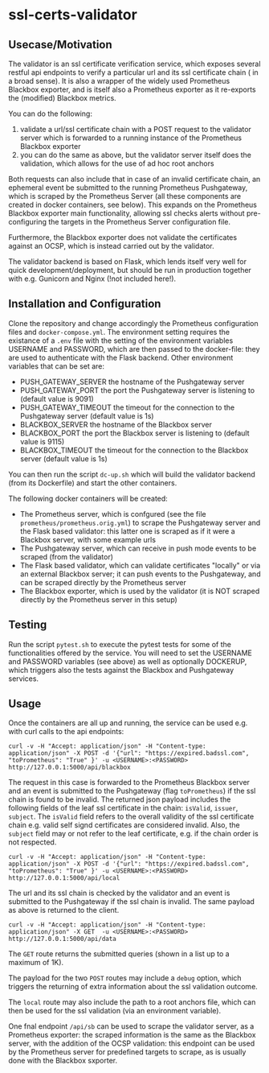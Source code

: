 # ssl-certs-validator

## Usecase/Motivation

The validator is an ssl certificate verification service, which exposes several restful api endpoints to verify a particular url and its ssl certificate chain ( in a broad sense). It is also a wrapper of the widely used Prometheus Blackbox exporter, and is itself also a Prometheus exporter as it re-exports the (modified) Blackbox metrics. 

You can do the following:
1. validate a url/ssl certificate chain  with a POST request to the validator server which is forwarded to a running instance of the Prometheus Blackbox exporter
2. you can do the same as above, but the validator server itself does the validation, which allows for the use of ad hoc root anchors

Both requests can also include that in case of an invalid certificate chain, an ephemeral event be submitted to the running Prometheus Pushgateway, which is scraped by the Prometheus Server (all these components are created in docker containers, see below).
This expands on the Prometheus Blackbox exporter main functionality, allowing ssl checks alerts without pre-configuring the targets in the Prometheus Server configuration file.

Furthermore, the Blackbox exporter does not validate the certificates against an OCSP, which is instead carried out by the validator. 

The validator backend is based on Flask, which lends itself very well for quick development/deployment, but should be run in production together with e.g. Gunicorn and Nginx (!not included here!).

## Installation and Configuration

Clone the repository and change accordingly the Prometheus configuration files and `docker-compose.yml`. 
The environment setting requires the existance of a `.env` file with the setting of the environment variables USERNAME and PASSWORD, which are then passed to the docker-file: they are used to authenticate with the Flask backend. Other environment variables that can be set are:
- PUSH_GATEWAY_SERVER  the hostname of the Pushgateway server
- PUSH_GATEWAY_PORT  the port the Pushgateway server is listening to (default value is 9091)
- PUSH_GATEWAY_TIMEOUT  the timeout for the connection to the Pushgateway server (default value is 1s)
- BLACKBOX_SERVER the hostname of the Blackbox server
- BLACKBOX_PORT the port the Blackbox server is listening to (default value is 9115)
- BLACKBOX_TIMEOUT the timeout for the connection to the Blackbox server (default value is 1s)

You can then run the script `dc-up.sh` which will build the validator backend (from its Dockerfile) and start the other containers.

The following docker containers will be created:
- The Prometheus server, which is confgured (see the file `prometheus/prometheus.orig.yml`) to scrape the Pushgateway server and the Flask based validator: this latter one is scraped as if it were a Blackbox server, with some example urls
- The Pushgateway server, which can receive in push mode events to be scraped (from the validator)
- The Flask based validator, which can validate certificates "locally" or via an external Blackbox server; it can push events to the Pushgateway, and can be scraped directly by the Prometheus server
- The Blackbox exporter, which is used by the validator (it is NOT scraped directly by the Prometheus server in this setup)

## Testing

Run the script `pytest.sh` to execute the pytest tests for some of the functionalities offered by the service. You will need to set the USERNAME and PASSWORD variables (see above) as well as optionally DOCKERUP, which triggers also the tests against the Blackbox and Pushgateway services.

## Usage

Once the containers are all up and running, the service can be used e.g. with curl calls to the api endpoints:

`curl -v -H "Accept: application/json" -H "Content-type: application/json" -X POST -d '{"url": "https://expired.badssl.com", "toPrometheus": "True" }' -u <USERNAME>:<PASSWORD> http://127.0.0.1:5000/api/blackbox`  

The request in this case is forwarded to the Prometheus Blackbox server and an event is submitted to the Pushgateway (flag `toPrometheus`) if the ssl chain is found to be invalid.
The returned json payload includes the following fields of the leaf ssl certificate in the chain: `isValid`, `issuer`, `subject`. 
The `isValid` field refers to the overall validity of the ssl certificate chain e.g. valid self signd certificates are considered invalid. Also, the `subject` field may or not refer to the leaf certificate, e.g. if the chain order is not respected.

`curl -v -H "Accept: application/json" -H "Content-type: application/json" -X POST -d '{"url": "https://expired.badssl.com", "toPrometheus": "True" }' -u <USERNAME>:<PASSWORD> http://127.0.0.1:5000/api/local`  

The url and its ssl chain is checked by the validator and an event is submitted to the Pushgateway if the ssl chain is invalid.
The same payload as above is returned to the client.

`curl -v -H "Accept: application/json" -H "Content-type: application/json" -X GET  -u <USERNAME>:<PASSWORD> http://127.0.0.1:5000/api/data`

The `GET` route returns the submitted queries (shown in a list up to a maximum of 1K). 

The payload for the two `POST` routes may include a `debug` option, which triggers the returning of extra information about the ssl validation outcome. 

The `local` route may also include the path to a root anchors file, which can then be used for the ssl validation (via an environment variable).

One fnal endpoint `/api/sb` can be used to scrape the validator server, as a Prometheus exporter: the scraped information is the same as the Blackbox server, with the addition of the OCSP validation: this endpoint can be used by the Prometheus server for predefined targets to scrape, as is usually done with the Blackbox sxporter. 

